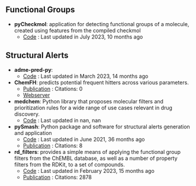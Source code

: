 
## **Functional Groups**
- **pyCheckmol**: application for detecting functional groups of a molecule, created using features from the compiled checkmol
	- [Code](https://github.com/jeffrichardchemistry/pyCheckmol) : Last updated in July 2023, 10 months ago

## **Structural Alerts**
- **adme-pred-py**: 
	- [Code](https://github.com/ikmckenz/adme-pred-py) : Last updated in March 2023, 14 months ago
- **ChemFH**: predicts potential frequent hitters across various parameters.
	- [Publication](https://doi.org/10.1093/nar/gkae424) : Citations: 0
	- [Webserver](https://chemfh.scbdd.com/)
- **medchem**: Python library that proposes molecular filters and prioritization rules for a wide range of use cases relevant in drug discovery.
	- [Code](https://medchem-docs.datamol.io/stable/) : Last updated in nan, nan
- **pySmash**: Python package and software for structural alerts generation and application
	- [Code](https://github.com/kotori-y/pySmash) : Last updated in June 2021, 36 months ago
	- [Publication](https://doi.org/10.1093/bib/bbab017) : Citations: 8
- **rd_filters**: provides a simple means of applying the functional group filters from the ChEMBL database, as well as a number of property filters from the RDKit, to a set of compounds.
	- [Code](https://github.com/PatWalters/rd_filters) : Last updated in February 2023, 15 months ago
	- [Publication](https://doi.org/10.1021/jm901137j) : Citations: 2878
